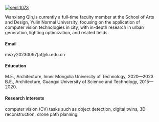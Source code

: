 

[![senli1073](https://img.shields.io/badge/senli1073-github-blue?logo=github)](https://github.com/senli1073)

Wanxiang Qin,is currently a full-time faculty member at the School of Arts and Design, Yulin Normal University, focusing on the application of computer vision technologies in city, with in-depth research in urban generation, lighting optimization, and related fields.

#### Email
msxy20230097[at]ylu.edu.cn

#### Education
M.E., Architecture, Inner Mongolia University of Technology, 2020—2023.\
B.E., Architecture, Guangxi University of Science and Technology, 2015—2020.

#### Research Interests
computer vision (CV) tasks such as object detection, digital twins, 3D reconstruction, drone path planning.

